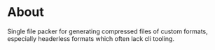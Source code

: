 # About

Single file packer for generating compressed files of custom formats,
especially headerless formats which often lack cli tooling.

